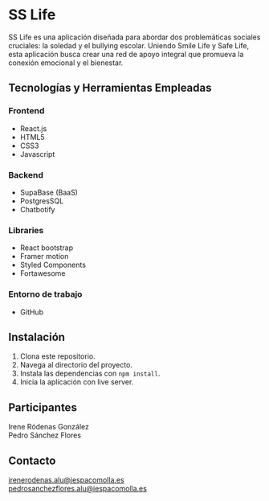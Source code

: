 # SS Life
SS Life es una aplicación diseñada para abordar dos problemáticas sociales cruciales: la soledad y el bullying escolar. 
Uniendo Smile Life y Safe Life, esta aplicación busca crear una red de apoyo integral que promueva la conexión emocional y el bienestar.

## Tecnologías y Herramientas Empleadas
### Frontend
- React.js <br>
- HTML5 <br>
- CSS3 <br>
- Javascript <br>

### Backend
- SupaBase (BaaS)  <br>
- PostgresSQL  <br>
- Chatbotify  <br>

### Libraries
- React bootstrap <br>
- Framer motion <br>
- Styled Components <br>
- Fortawesome <br>

### Entorno de trabajo
- GitHub <br>

## Instalación

1. Clona este repositorio.
2. Navega al directorio del proyecto.
3. Instala las dependencias con `npm install`.
4. Inicia la aplicación con live server.

## Participantes
Irene Ródenas González  <br>
Pedro Sánchez Flores 

## Contacto
irenerodenas.alu@iespacomolla.es  <br>
pedrosanchezflores.alu@iespacomolla.es
